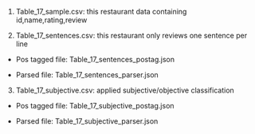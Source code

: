 1. Table_17_sample.csv: this restaurant data containing id,name,rating,review

2. Table_17_sentences.csv: this restaurant only reviews one sentence per line

* Pos tagged file:  Table_17_sentences_postag.json

* Parsed file: Table_17_sentences_parser.json

3. Table_17_subjective.csv: applied subjective/objective classification

* Pos tagged file:  Table_17_subjective_postag.json

* Parsed file: Table_17_subjective_parser.json